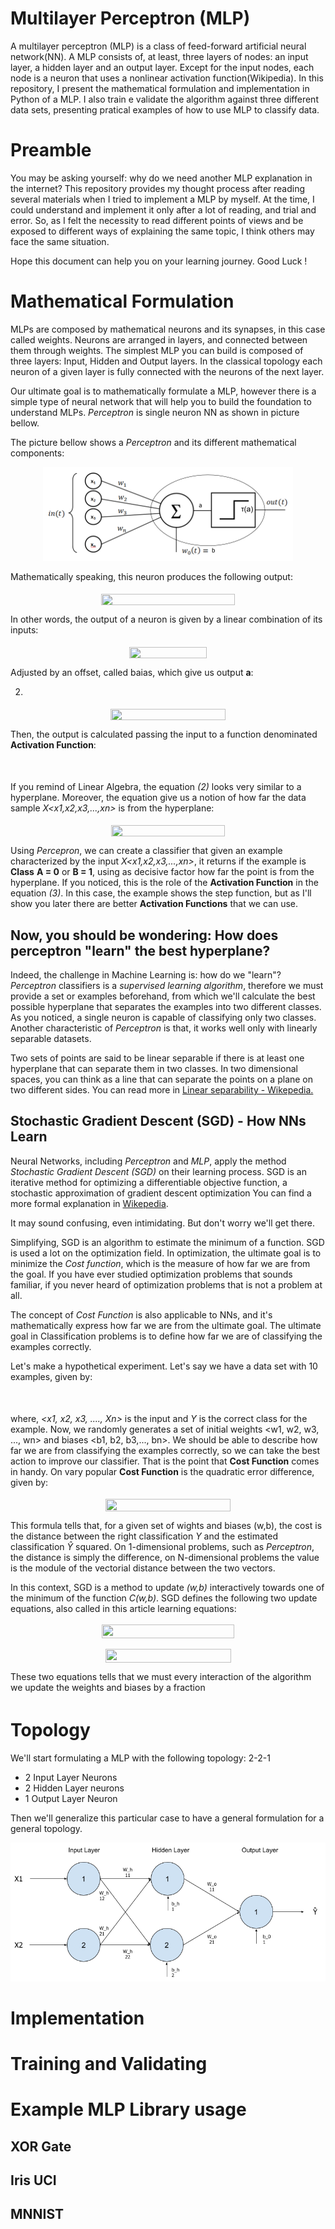 
# Multilayer Perceptron (MLP)

A multilayer perceptron (MLP) is a class of feed-forward artificial neural network(NN). A MLP consists of, at least, three layers of nodes: an input layer, a hidden layer and an output layer. Except for the input nodes, each node is a neuron that uses a nonlinear activation function(Wikipedia).
In this repository, I present the mathematical formulation and implementation in Python of a MLP. I also train e validate the algorithm against three different data sets, presenting pratical examples of how to use MLP to classify data.

# Preamble 

You may be asking yourself: why do we need another MLP explanation in the internet? This repository  provides my thought process after reading several materials when I tried to implement a MLP by myself. At the time, I could understand and implement it only after a lot of reading, and trial and error. So, as I felt the necessity to read different points of views and be exposed to different ways of explaining the same topic, I think others may face the same situation.

Hope this document can help you on your learning journey. Good Luck !

# Mathematical Formulation

MLPs are composed by mathematical neurons and its synapses, in this case called weights. Neurons are arranged in layers, and connected between them through weights. The simplest MLP you can build is composed of three layers: Input, Hidden and Output layers. In the classical topology each neuron of a given layer is fully connected with the neurons of the next layer. 

Our ultimate goal is to mathematically formulate a MLP, however there is a simple type of neural network that will help you to build the foundation to understand MLPs. *Perceptron* is single neuron NN as shown in picture bellow.  

The picture bellow shows a *Perceptron* and its different mathematical components:

 <p align="center"> 
    <img src="doc/perceptron.png" alt="Perceptron">
 </p>

Mathematically speaking, this neuron produces the following output:

<p align="center"><img src="/tex/ab6ccdcaec1038c54a4f13b150c627cf.svg?invert_in_darkmode&sanitize=true" align=middle width=213.13000995pt height=18.150897599999997pt/></p>

In other words, the output of a neuron is given by a linear combination of its inputs:

<p align="center"><img src="/tex/c6e96a9879596512e1ca747f468d060c.svg?invert_in_darkmode&sanitize=true" align=middle width=124.5451383pt height=18.150897599999997pt/></p>

Adjusted by an offset, called baias, which give us output **a**:

2.
<p align="center"><img src="/tex/bb4580678c77d4c9117cbc9b45affedb.svg?invert_in_darkmode&sanitize=true" align=middle width=183.6546558pt height=18.150897599999997pt/></p>

Then, the output is calculated passing the input to a function denominated **Activation Function**:

<p align="center"><img src="/tex/585d690c417f302f41000ad7e6984a2e.svg?invert_in_darkmode&sanitize=true" align=middle width=162.94160685pt height=16.438356pt/></p>

If you remind of Linear Algebra, the equation *(2)* looks very similar to a hyperplane. Moreover, the equation 
give us a notion of how far the data sample *X\<x1,x2,x3,...,xn\>* is from the hyperplane:

<p align="center"><img src="/tex/351aaba2c6eea885cab2e44193802227.svg?invert_in_darkmode&sanitize=true" align=middle width=181.82796555pt height=18.150897599999997pt/></p>

Using *Percepron*, we can create a classifier that given an example characterized by the input *X<x1,x2,x3,...,xn>*, it returns if the example is **Class** **A = 0** or **B = 1**, using as decisive factor how far the point is from the hyperplane. If you noticed, this is the role of the **Activation Function** in the equation *(3)*. In this case, the example shows the step function, but as I'll show you later there are better **Activation Functions** that we can use.

## Now, you should be wondering: How does perceptron "learn" the best hyperplane? 

Indeed, the challenge in Machine Learning is: how do we "learn"? *Perceptron* classifiers is a *supervised learning algorithm*, therefore we must provide a set or examples beforehand, from which we'll calculate the best possible hyperplane that separates the examples into two different classes. As you noticed, a single neuron is capable of classifying only two classes. Another characteristic of *Perceptron* is that, it works well only with linearly separable datasets.

Two sets of points are said to be linear separable if there is at least one hyperplane that can separate them in two classes. In two dimensional spaces, you can think as a line that can separate the points on a plane on two different sides. You can read more in [Linear separability - Wikepedia.](https://en.wikipedia.org/wiki/Linear_separability)


## Stochastic Gradient Descent (SGD) - How NNs Learn

Neural Networks, including *Perceptron* and *MLP*, apply the method *Stochastic Gradient Descent (SGD)*  on their learning process. SGD is an iterative method for optimizing a differentiable objective function, a stochastic approximation of gradient descent optimization You can find a more formal explanation in [Wikepedia](https://en.wikipedia.org/wiki/Stochastic_gradient_descent).

It may sound confusing, even intimidating. But don't worry we'll get there.

Simplifying, SGD is an algorithm to estimate the minimum of a function.
SGD is used a lot on the optimization field. In optimization, the ultimate goal is to minimize the *Cost function*, which is the measure of how far we are from the goal. If you have ever studied optimization problems that sounds familiar, if you never heard of optimization problems that is not a problem at all.

The concept of *Cost Function* is also applicable to NNs, and it's mathematically express how far we are from the ultimate goal. The ultimate goal in Classification problems is to define how far we are of classifying the examples correctly.

Let's make a hypothetical experiment. Let's say we have a data set with 10 examples, given by: 

<p align="center"><img src="/tex/8d5b956c0f66255b73784d0c7fddc11f.svg?invert_in_darkmode&sanitize=true" align=middle width=236.98690785pt height=16.438356pt/></p>

where, *<x1, x2, x3, ...., Xn>* is the input and *Y* is the correct class for the example. Now, we randomly generates a set of initial weights <w1, w2, w3, ..., wn> and biases <b1, b2, b3,..., bn>. We should be able to describe how far we are from classifying the examples correctly, so we can take the best action to improve our classifier. That is the point that **Cost Function** comes in handy. On vary popular **Cost Function** is the quadratic error difference, given by:

<p align="center"><img src="/tex/04e64d5ea2d36f14cda8216b8bf53250.svg?invert_in_darkmode&sanitize=true" align=middle width=200.89052114999998pt height=19.68035685pt/></p>

This formula tells that, for a given set of wights and biases (w,b), the cost is the distance between the right classification *Y* and the estimated classification *Ŷ* squared. On 1-dimensional problems, such as *Perceptron*, the distance is simply the difference, on N-dimensional problems the value is the module of the vectorial distance between the two vectors.

In this context, SGD is a method to update *(w,b)* interactively towards one of the minimum of the function *C(w,b)*. SGD defines the following two update equations, also called in this article learning equations:

<p align="center"><img src="/tex/d331d380fd0a6d117e0da1a5c2c36099.svg?invert_in_darkmode&sanitize=true" align=middle width=212.19357885pt height=21.7756011pt/></p>

<p align="center"><img src="/tex/68e62b90c9f31524c7c7b4a8e7b4cdb8.svg?invert_in_darkmode&sanitize=true" align=middle width=201.0112797pt height=21.7756011pt/></p>

These two equations tells that we must every interaction of the algorithm we update the weights and biases by a fraction *<img src="/tex/1d0496971a2775f4887d1df25cea4f7e.svg?invert_in_darkmode&sanitize=true" align=middle width=8.751954749999989pt height=14.15524440000002pt/>*

# Topology 

We'll start formulating a MLP with the following topology: 2-2-1
* 2 Input Layer Neurons
* 2 Hidden Layer neurons
* 1 Output Layer Neuron

Then we'll generalize this particular case to have a general formulation for a general topology.

 <p align="center"> 
    <img src="doc/mlp-topology.png" alt="MLP Topology">
 </p>






# Implementation

# Training and Validating

# Example MLP Library usage

## XOR Gate

## Iris UCI

## MNNIST